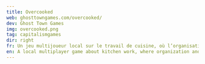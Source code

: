 ```yaml
---
title: Overcooked
web: ghosttowngames.com/overcooked/
dev: Ghost Town Games
img: overcooked.png
tag: capitalismgames
dir: right
fr: Un jeu multijoueur local sur le travail de cuisine, où l’organisation et la coordination de groupe face aux situation imprévues est la clé.
en: A local multiplayer game about kitchen work, where organization and group coordination in the face of unforeseen situations is key.
---
```


